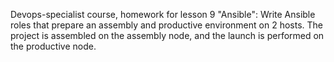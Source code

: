 Devops-specialist course, homework for lesson 9 "Ansible": 
Write Ansible roles that prepare an assembly and productive environment on 2 hosts. The project is assembled on the assembly node, and the launch is performed on the productive node.
